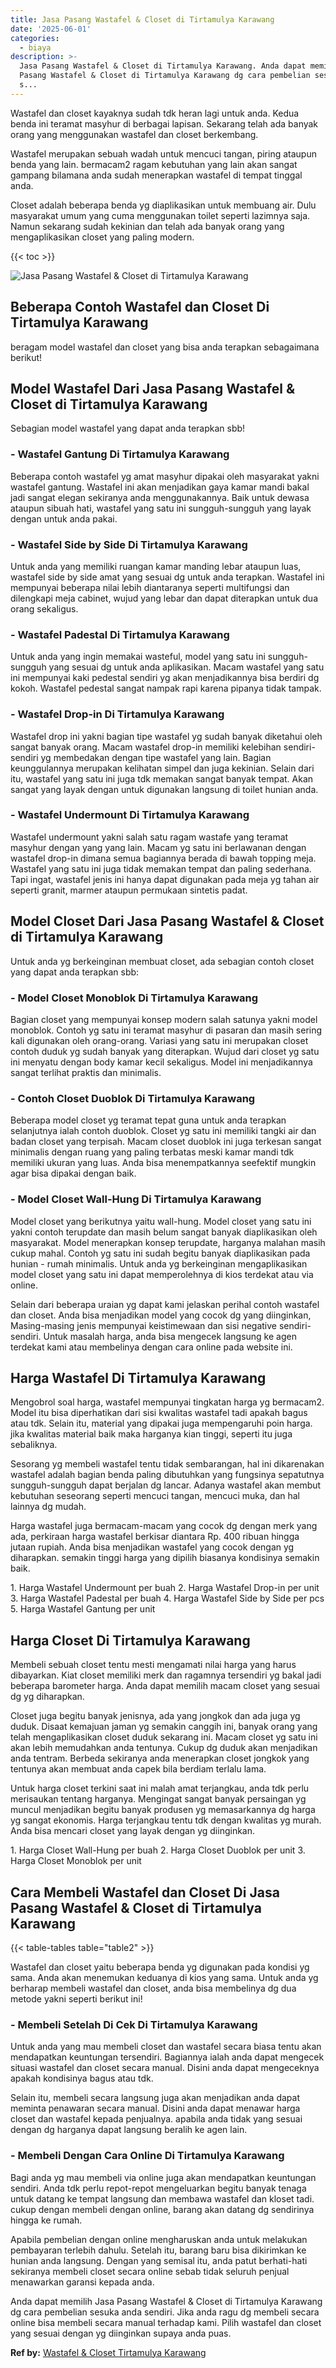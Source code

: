 ```yaml
---
title: Jasa Pasang Wastafel & Closet di Tirtamulya Karawang
date: '2025-06-01'
categories:
  - biaya
description: >-
  Jasa Pasang Wastafel & Closet di Tirtamulya Karawang. Anda dapat memilih Jasa
  Pasang Wastafel & Closet di Tirtamulya Karawang dg cara pembelian sesuka anda
  s...
---
```


Wastafel dan closet kayaknya sudah tdk heran lagi untuk anda. Kedua benda ini teramat masyhur di berbagai lapisan. Sekarang telah ada banyak orang yang menggunakan wastafel dan closet berkembang.

Wastafel merupakan sebuah wadah untuk mencuci tangan, piring ataupun benda yang lain. bermacam2 ragam kebutuhan yang lain akan sangat gampang bilamana anda sudah menerapkan wastafel di tempat tinggal anda.

Closet adalah beberapa benda yg diaplikasikan untuk membuang air. Dulu masyarakat umum yang cuma menggunakan toilet seperti lazimnya saja. Namun sekarang sudah kekinian dan telah ada banyak orang yang mengaplikasikan closet yang paling modern.

{{< toc >}}

![Jasa Pasang Wastafel & Closet di Tirtamulya Karawang](/images/wastafel-closet-murah46.png)

## Beberapa Contoh Wastafel dan Closet Di Tirtamulya Karawang

beragam model wastafel dan closet yang bisa anda terapkan sebagaimana berikut!

## Model Wastafel Dari Jasa Pasang Wastafel & Closet di Tirtamulya Karawang

Sebagian model wastafel yang dapat anda terapkan sbb!

### \- Wastafel Gantung Di Tirtamulya Karawang

Beberapa contoh wastafel yg amat masyhur dipakai oleh masyarakat yakni wastafel gantung. Wastafel ini akan menjadikan gaya kamar mandi bakal jadi sangat elegan sekiranya anda menggunakannya. Baik untuk dewasa ataupun sibuah hati, wastafel yang satu ini sungguh-sungguh yang layak dengan untuk anda pakai.

### \- Wastafel Side by Side Di Tirtamulya Karawang

Untuk anda yang memiliki ruangan kamar manding lebar ataupun luas, wastafel side by side amat yang sesuai dg untuk anda terapkan. Wastafel ini mempunyai beberapa nilai lebih diantaranya seperti multifungsi dan dilengkapi meja cabinet, wujud yang lebar dan dapat diterapkan untuk dua orang sekaligus.

### \- Wastafel Padestal Di Tirtamulya Karawang

Untuk anda yang ingin memakai wasteful, model yang satu ini sungguh-sungguh yang sesuai dg untuk anda aplikasikan. Macam wastafel yang satu ini mempunyai kaki pedestal sendiri yg akan menjadikannya bisa berdiri dg kokoh. Wastafel pedestal sangat nampak rapi karena pipanya tidak tampak.

### \- Wastafel Drop-in Di Tirtamulya Karawang

Wastafel drop ini yakni bagian tipe wastafel yg sudah banyak diketahui oleh sangat banyak orang. Macam wastafel drop-in memiliki kelebihan sendiri-sendiri yg membedakan dengan tipe wastafel yang lain. Bagian keunggulannya merupakan kelihatan simpel dan juga kekinian. Selain dari itu, wastafel yang satu ini juga tdk memakan sangat banyak tempat. Akan sangat yang layak dengan untuk digunakan langsung di toilet hunian anda.

### \- Wastafel Undermount Di Tirtamulya Karawang

Wastafel undermount yakni salah satu ragam wastafe yang teramat masyhur dengan yang yang lain. Macam yg satu ini berlawanan dengan wastafel drop-in dimana semua bagiannya berada di bawah topping meja. Wastafel yang satu ini juga tidak memakan tempat dan paling sederhana. Tapi ingat, wastafel jenis ini hanya dapat digunakan pada meja yg tahan air seperti granit, marmer ataupun permukaan sintetis padat.

## Model Closet Dari Jasa Pasang Wastafel & Closet di Tirtamulya Karawang

Untuk anda yg berkeinginan membuat closet, ada sebagian contoh closet yang dapat anda terapkan sbb:

### \- Model Closet Monoblok Di Tirtamulya Karawang

Bagian closet yang mempunyai konsep modern salah satunya yakni model monoblok. Contoh yg satu ini teramat masyhur di pasaran dan masih sering kali digunakan oleh orang-orang. Variasi yang satu ini merupakan closet contoh duduk yg sudah banyak yang diterapkan. Wujud dari closet yg satu ini menyatu dengan body kamar kecil sekaligus. Model ini menjadikannya sangat terlihat praktis dan minimalis.

### \- Contoh Closet Duoblok Di Tirtamulya Karawang

Beberapa model closet yg teramat tepat guna untuk anda terapkan selanjutnya ialah contoh duoblok. Closet yg satu ini memiliki tangki air dan badan closet yang terpisah. Macam closet duoblok ini juga terkesan sangat minimalis dengan ruang yang paling terbatas meski kamar mandi tdk memiliki ukuran yang luas. Anda bisa menempatkannya seefektif mungkin agar bisa dipakai dengan baik.

### \- Model Closet Wall-Hung Di Tirtamulya Karawang

Model closet yang berikutnya yaitu wall-hung. Model closet yang satu ini yakni contoh terupdate dan masih belum sangat banyak diaplikasikan oleh masyarakat. Model menerapkan konsep terupdate, harganya malahan masih cukup mahal. Contoh yg satu ini sudah begitu banyak diaplikasikan pada hunian - rumah minimalis. Untuk anda yg berkeinginan mengaplikasikan model closet yang satu ini dapat memperolehnya di kios terdekat atau via online.

Selain dari beberapa uraian yg dapat kami jelaskan perihal contoh wastafel dan closet. Anda bisa menjadikan model yang cocok dg yang diinginkan, Masing-masing jenis mempunyai keistimewaan dan sisi negative sendiri-sendiri. Untuk masalah harga, anda bisa mengecek langsung ke agen terdekat kami atau membelinya dengan cara online pada website ini.

## Harga Wastafel Di Tirtamulya Karawang

Mengobrol soal harga, wastafel mempunyai tingkatan harga yg bermacam2. Model itu bisa diperhatikan dari sisi kwalitas wastafel tadi apakah bagus atau tdk. Selain itu, material yang dipakai juga mempengaruhi poin harga. jika kwalitas material baik maka harganya kian tinggi, seperti itu juga sebaliknya.

Sesorang yg membeli wastafel tentu tidak sembarangan, hal ini dikarenakan wastafel adalah bagian benda paling dibutuhkan yang fungsinya sepatutnya sungguh-sungguh dapat berjalan dg lancar. Adanya wastafel akan membut kebutuhan seseorang seperti mencuci tangan, mencuci muka, dan hal lainnya dg mudah.

Harga wastafel juga bermacam-macam yang cocok dg dengan merk yang ada, perkiraan harga wastafel berkisar diantara Rp. 400 ribuan hingga jutaan rupiah. Anda bisa menjadikan wastafel yang cocok dengan yg diharapkan. semakin tinggi harga yang dipilih biasanya kondisinya semakin baik.

1\. Harga Wastafel Undermount per buah 2. Harga Wastafel Drop-in per unit 3. Harga Wastafel Padestal per buah 4. Harga Wastafel Side by Side per pcs 5. Harga Wastafel Gantung per unit

## Harga Closet Di Tirtamulya Karawang

Membeli sebuah closet tentu mesti mengamati nilai harga yang harus dibayarkan. Kiat closet memiliki merk dan ragamnya tersendiri yg bakal jadi beberapa barometer harga. Anda dapat memilih macam closet yang sesuai dg yg diharapkan.

Closet juga begitu banyak jenisnya, ada yang jongkok dan ada juga yg duduk. Disaat kemajuan jaman yg semakin canggih ini, banyak orang yang telah mengaplikasikan closet duduk sekarang ini. Macam closet yg satu ini akan lebih memudahkan anda tentunya. Cukup dg duduk akan menjadikan anda tentram. Berbeda sekiranya anda menerapkan closet jongkok yang tentunya akan membuat anda capek bila berdiam terlalu lama.

Untuk harga closet terkini saat ini malah amat terjangkau, anda tdk perlu merisaukan tentang harganya. Mengingat sangat banyak persaingan yg muncul menjadikan begitu banyak produsen yg memasarkannya dg harga yg sangat ekonomis. Harga terjangkau tentu tdk dengan kwalitas yg murah. Anda bisa mencari closet yang layak dengan yg diinginkan.

1\. Harga Closet Wall-Hung per buah 2. Harga Closet Duoblok per unit 3. Harga Closet Monoblok per unit

## Cara Membeli Wastafel dan Closet Di Jasa Pasang Wastafel & Closet di Tirtamulya Karawang

{{< table-tables table="table2" >}}

Wastafel dan closet yaitu beberapa benda yg digunakan pada kondisi yg sama. Anda akan menemukan keduanya di kios yang sama. Untuk anda yg berharap membeli wastafel dan closet, anda bisa membelinya dg dua metode yakni seperti berikut ini!

### \- Membeli Setelah Di Cek Di Tirtamulya Karawang

Untuk anda yang mau membeli closet dan wastafel secara biasa tentu akan mendapatkan keuntungan tersendiri. Bagiannya ialah anda dapat mengecek situasi wastafel dan closet secara manual. Disini anda dapat mengeceknya apakah kondisinya bagus atau tdk.

Selain itu, membeli secara langsung juga akan menjadikan anda dapat meminta penawaran secara manual. Disini anda dapat menawar harga closet dan wastafel kepada penjualnya. apabila anda tidak yang sesuai dengan dg harganya dapat langsung beralih ke agen lain.

### \- Membeli Dengan Cara Online Di Tirtamulya Karawang

Bagi anda yg mau membeli via online juga akan mendapatkan keuntungan sendiri. Anda tdk perlu repot-repot mengeluarkan begitu banyak tenaga untuk datang ke tempat langsung dan membawa wastafel dan kloset tadi. cukup dengan membeli dengan online, barang akan datang dg sendirinya hingga ke rumah.

Apabila pembelian dengan online mengharuskan anda untuk melakukan pembayaran terlebih dahulu. Setelah itu, barang baru bisa dikirimkan ke hunian anda langsung. Dengan yang semisal itu, anda patut berhati-hati sekiranya membeli closet secara online sebab tidak seluruh penjual menawarkan garansi kepada anda.

Anda dapat memilih Jasa Pasang Wastafel & Closet di Tirtamulya Karawang dg cara pembelian sesuka anda sendiri. Jika anda ragu dg membeli secara online bisa membeli secara manual terhadap kami. Pilih wastafel dan closet yang sesuai dengan yg diinginkan supaya anda puas.

**Ref by:** [Wastafel & Closet Tirtamulya Karawang](https://id.wikipedia.org/wiki/Wastafel)
